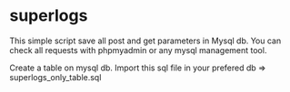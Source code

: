 # superlogs
This simple script save all post and get parameters in Mysql db. You can check all requests with phpmyadmin or any mysql management tool.

Create a table on mysql db.
Import this sql file in your prefered db => superlogs_only_table.sql
